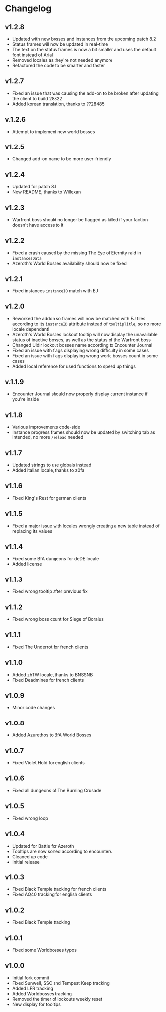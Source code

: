 # Changelog

## v1.2.8
- Updated with new bosses and instances from the upcoming patch 8.2
- Status frames will now be updated in real-time
- The text on the status frames is now a bit smaller and uses the default font instead of Arial
- Removed locales as they're not needed anymore
- Refactored the code to be smarter and faster

## v1.2.7
- Fixed an issue that was causing the add-on to be broken after updating the client to build 28822
- Added korean translation, thanks to ??28485

## v.1.2.6
- Attempt to implement new world bosses

## v1.2.5
- Changed add-on name to be more user-friendly

## v1.2.4
- Updated for patch 8.1
- New README, thanks to Willexan

## v1.2.3
- Warfront boss should no longer be flagged as killed if your faction doesn't have access to it

## v1.2.2
- Fixed a crash caused by the missing The Eye of Eternity raid in ``instancesData``
- Azeroth's World Bosses availability should now be fixed

## v1.2.1
- Fixed instances ``instanceID`` match with EJ

## v1.2.0
- Reworked the addon so frames will now be matched with EJ tiles according to its ``instanceID`` attribute instead of ``tooltipTitle``, so no more locale dependant!
- Azeroth's World Bosses lockout tooltip will now display the unavailable status of inactive bosses, as well as the status of the Warfront boss
- Changed Uldir lockout bosses name according to Encounter Journal
- Fixed an issue with flags displaying wrong difficulty in some cases
- Fixed an issue with flags displaying wrong world bosses count in some cases
- Added local reference for used functions to speed up things

## v.1.1.9
- Encounter Journal should now properly display current instance if you're inside

## v1.1.8
- Various improvements code-side
- Instance progress frames should now be updated by switching tab as intended, no more ``/reload`` needed

## v1.1.7
- Updated strings to use globals instead
- Added italian locale, thanks to z0fa

## v1.1.6
- Fixed King's Rest for german clients

## v1.1.5
- Fixed a major issue with locales wrongly creating a new table instead of replacing its values

## v1.1.4
- Fixed some BfA dungeons for deDE locale
- Added license

## v1.1.3
- Fixed wrong tooltip after previous fix

## v1.1.2
- Fixed wrong boss count for Siege of Boralus

## v1.1.1
- Fixed The Underrot for french clients

## v1.1.0
- Added zhTW locale, thanks to BNSSNB
- Fixed Deadmines for french clients

## v1.0.9
- Minor code changes

## v1.0.8
- Added Azurethos to BfA World Bosses

## v1.0.7
- Fixed Violet Hold for english clients

## v1.0.6
- Fixed all dungeons of The Burning Crusade

## v1.0.5
- Fixed wrong loop

## v1.0.4
- Updated for Battle for Azeroth
- Tooltips are now sorted according to encounters
- Cleaned up code
- Initial release

## v1.0.3
- Fixed Black Temple tracking for french clients
- Fixed AQ40 tracking for english clients

## v1.0.2
- Fixed Black Temple tracking

## v1.0.1
- Fixed some Worldbosses typos

## v1.0.0
- Initial fork commit
- Fixed Sunwell, SSC and Tempest Keep tracking
- Added LFR tracking
- Added Worldbosses tracking
- Removed the timer of lockouts weekly reset
- New display for tooltips
